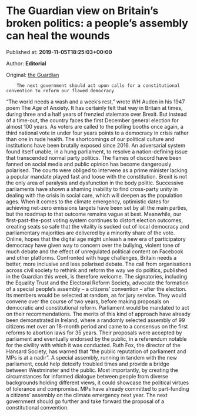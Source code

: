 
# The Guardian view on Britain’s broken politics: a people’s assembly can heal the wounds

Published at: **2019-11-05T18:25:03+00:00**

Author: **Editorial**

Original: [the Guardian](https://www.theguardian.com/commentisfree/2019/nov/05/the-guardian-view-on-britains-broken-politics-a-peoples-assembly-can-heal-the-wounds)


        The next government should act upon calls for a constitutional convention to reform our flawed democracy
      
“The world needs a wash and a week’s rest,” wrote WH Auden in his 1947 poem The Age of Anxiety. It has certainly felt that way in Britain at times, during three and a half years of frenzied stalemate over Brexit. But instead of a time-out, the country faces the first December general election for almost 100 years. As voters are called to the polling booths once again, a third national vote in under four years points to a democracy in crisis rather than one in rude health.
The shortcomings of our political culture and institutions have been brutally exposed since 2016. An adversarial system found itself unable, in a hung parliament, to resolve a nation-defining issue that transcended normal party politics. The flames of discord have been fanned on social media and public opinion has become dangerously polarised. The courts were obliged to intervene as a prime minister lacking a popular mandate played fast and loose with the constitution.
Brexit is not the only area of paralysis and dysfunction in the body politic. Successive parliaments have shown a shaming inability to find cross-party unity in dealing with the crisis in social care, which will deepen as the population ages. When it comes to the climate emergency, optimistic dates for achieving net-zero emissions targets have been set by all the main parties, but the roadmap to that outcome remains vague at best. Meanwhile, our first-past-the-post voting system continues to distort election outcomes, creating seats so safe that the vitality is sucked out of local democracy and parliamentary majorities are delivered by a minority share of the vote. Online, hopes that the digital age might unleash a new era of participatory democracy have given way to concern over the bullying, violent tone of much debate and the effect of unregulated political content on Facebook and other platforms.
Confronted with huge challenges, Britain needs a better, more inclusive and less polarised debate. The call from organisations across civil society to rethink and reform the way we do politics, published in the Guardian this week, is therefore welcome. The signatories, including the Equality Trust and the Electoral Reform Society, advocate the formation of a special people’s assembly – a citizens’ convention – after the election. Its members would be selected at random, as for jury service. They would convene over the course of two years, before making proposals on democratic and constitutional reform. Parliament would be mandated to act on their recommendations.
The merits of this kind of approach have already been demonstrated in Ireland, where a randomly selected assembly of 99 citizens met over an 18-month period and came to a consensus on the first reforms to abortion laws for 35 years. Their proposals were accepted by parliament and eventually endorsed by the public, in a referendum notable for the civility with which it was conducted.
Ruth Fox, the director of the Hansard Society, has warned that “the public reputation of parliament and MPs is at a nadir”. A special assembly, running in tandem with the new parliament, could help detoxify troubled times and provide a bridge between Westminster and the public. Most importantly, by creating the circumstances for informed dialogue between people from diverse backgrounds holding different views, it could showcase the political virtues of tolerance and compromise. MPs have already committed to part-funding a citizens’ assembly on the climate emergency next year. The next government should go further and take forward the proposal of a constitutional convention.
